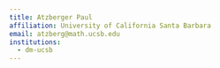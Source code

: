 ```yaml
---
title: Atzberger Paul
affiliation: University of California Santa Barbara
email: atzberg@math.ucsb.edu
institutions:
  - dm-ucsb
---
```

